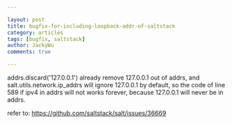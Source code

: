 ```yaml
---

layout: post
title: bugfix-for-including-loopback-addr-of-saltstack
category: articles
tags: [bugfix, saltstack]
author: JackyWu
comments: true

---
```


addrs.discard('127.0.0.1') already remove 127.0.0.1 out of addrs, and salt.utils.network.ip_addrs will ignore 127.0.0.1 by default, so the code of line 589 if ipv4 in addrs will not works forever, because 127.0.0.1 will never be in addrs.

refer to: <https://github.com/saltstack/salt/issues/36669>

